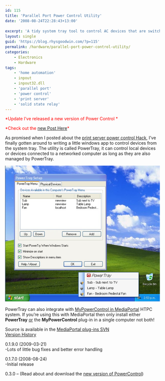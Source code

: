 ```yaml
---
id: 115
title: 'Parallel Port Power Control Utility'
date: '2008-08-24T22:28:43+13:00'

excerpt: 'A tidy system tray tool to control AC devices that are switched by a parallel port or print server. Supports multiple networked parallel ports / printer servers.'
layout: single
guid: 'https://blog.rhysgoodwin.com/?p=115'
permalink: /hardware/parallel-port-power-control-utility/
categories:
    - Electronics
    - Hardware
tags:
    - 'home automation'
    - inpout
    - inpout32.dll
    - 'parallel port'
    - 'power control'
    - 'print server'
    - 'solid state relay'
---
```


<span style="color: #ff0000;">\*Update I’ve released a new version of Power Control \*</span>

<span style="color: #ff0000;">\*Check out the [new Post Here](https://blog.rhysgoodwin.com/windows-desktop/powercontrol-home-automation/)\*</span>

As promised when I posted about the [print server power control Hack](https://blog.rhysgoodwin.com/2008/06/06/print-server-power-control-hack/), I’ve finally gotten around to writing a little windows app to control devices from the system tray. The utility is called PowerTray, it can control local devices or devices connected to a networked computer as long as they are also managed by PowerTray.

[![PowerTray Screenshot](/content/uploads/2009/04/screenshots1.jpg "PowerTray Screenshot")](/content/uploads/2009/04/screenshots1.jpg)

PowerTray can also integrate with [MyPowerControl in MediaPortal](http://www.team-mediaportal.com/files/Download/Plugins/Utilities/MyPowerControl/) HTPC system. If you’re using this with MediaPortal then only install either **PowerTray** <span style="text-decoration: underline;">or</span> the **MyPowerControl** plug-in in a single computer not both!

Source is available in the [MediaPortal plug-ins SVN](http://mp-plugins.svn.sourceforge.net/viewvc/mp-plugins/trunk/plugins/MyPowerControl/)  
<span style="text-decoration: underline;">Version History</span>

0.1.9.0 (2009-03-21)  
-Lots of little bug fixes and better error handling

0.1.7.0 (2008-08-24)  
-Initial release

[](/post-content/PowerTray/PowerTraySetup.msi "Download PowerTray 0.1.9.0")0.3.0 – (Read about and download the [new version of PowerControl](https://blog.rhysgoodwin.com/windows-desktop/powercontrol-home-automation/))